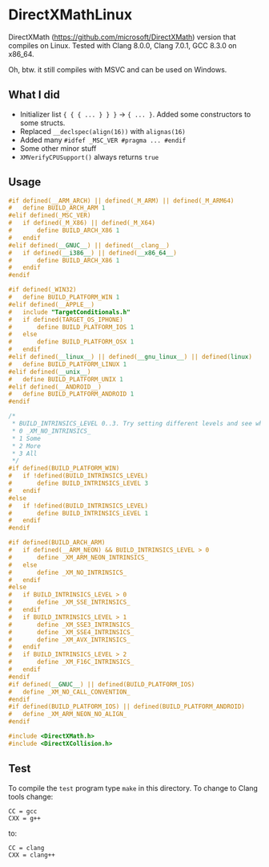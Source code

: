 # DirectXMathLinux

DirectXMath (https://github.com/microsoft/DirectXMath) version that compiles on Linux.
Tested with Clang 8.0.0, Clang 7.0.1, GCC 8.3.0 on x86_64.

Oh, btw. it still compiles with MSVC and can be used on Windows.

## What I did

* Initializer list `{ { { ... } } }` -> `{ ... }`. Added some constructors to some structs.
* Replaced `__declspec(align(16))` with `alignas(16)`
* Added many `#idfef _MSC_VER #pragma ... #endif`
* Some other minor stuff
* `XMVerifyCPUSupport()` always returns `true`

## Usage

~~~cpp
#if defined(__ARM_ARCH) || defined(_M_ARM) || defined(_M_ARM64)
#   define BUILD_ARCH_ARM 1
#elif defined(_MSC_VER)
#   if defined(_M_X86) || defined(_M_X64)
#       define BUILD_ARCH_X86 1
#   endif
#elif defined(__GNUC__) || defined(__clang__)
#   if defined(__i386__) || defined(__x86_64__)
#       define BUILD_ARCH_X86 1
#   endif
#endif

#if defined(_WIN32)
#   define BUILD_PLATFORM_WIN 1
#elif defined(__APPLE__)
#   include "TargetConditionals.h"
#   if defined(TARGET_OS_IPHONE)
#       define BUILD_PLATFORM_IOS 1
#   else
#       define BUILD_PLATFORM_OSX 1
#   endif
#elif defined(__linux__) || defined(__gnu_linux__) || defined(linux)
#   define BUILD_PLATFORM_LINUX 1
#elif defined(__unix__)
#   define BUILD_PLATFORM_UNIX 1
#elif defined(__ANDROID__)
#   define BUILD_PLATFORM_ANDROID 1
#endif

/*
 * BUILD_INTRINSICS_LEVEL 0..3. Try setting different levels and see what compiles/runs/doesn't crash.
 * 0 _XM_NO_INTRINSICS_
 * 1 Some
 * 2 More
 * 3 All
 */
#if defined(BUILD_PLATFORM_WIN)
#   if !defined(BUILD_INTRINSICS_LEVEL)
#       define BUILD_INTRINSICS_LEVEL 3
#   endif
#else
#   if !defined(BUILD_INTRINSICS_LEVEL)
#       define BUILD_INTRINSICS_LEVEL 1
#   endif
#endif

#if defined(BUILD_ARCH_ARM)
#   if defined(__ARM_NEON) && BUILD_INTRINSICS_LEVEL > 0
#       define _XM_ARM_NEON_INTRINSICS_
#   else
#       define _XM_NO_INTRINSICS_
#   endif
#else
#   if BUILD_INTRINSICS_LEVEL > 0
#       define _XM_SSE_INTRINSICS_
#   endif
#   if BUILD_INTRINSICS_LEVEL > 1
#       define _XM_SSE3_INTRINSICS_
#       define _XM_SSE4_INTRINSICS_
#       define _XM_AVX_INTRINSICS_
#   endif
#   if BUILD_INTRINSICS_LEVEL > 2
#       define _XM_F16C_INTRINSICS_
#   endif
#endif
#if defined(__GNUC__) || defined(BUILD_PLATFORM_IOS)
#   define _XM_NO_CALL_CONVENTION_
#endif
#if defined(BUILD_PLATFORM_IOS) || defined(BUILD_PLATFORM_ANDROID)
#   define _XM_ARM_NEON_NO_ALIGN_
#endif

#include <DirectXMath.h>
#include <DirectXCollision.h>
~~~

## Test

To compile the `test` program type `make` in this directory. To change to Clang tools
change:

~~~make
CC = gcc
CXX = g++
~~~

to:

~~~make
CC = clang
CXX = clang++
~~~
